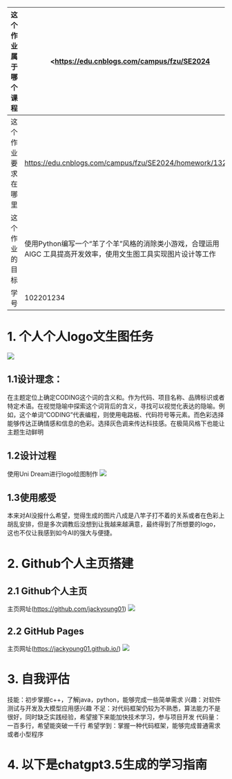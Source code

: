 | 这个作业属于哪个课程 | <https://edu.cnblogs.com/campus/fzu/SE2024|
| ----------------- |--------------- |
| 这个作业要求在哪里| <https://edu.cnblogs.com/campus/fzu/SE2024/homework/13253> |1软件工程第二次个人作业
| 这个作业的目标 | 使用Python编写一个“羊了个羊”风格的消除类小游戏，合理运用 AIGC 工具提高开发效率，使用文生图工具实现图片设计等工作 |
| 学号 | 102201234 |
# 1. 个人个人logo文生图任务
![](https://img2024.cnblogs.com/blog/3512200/202409/3512200-20240904234715164-1766859177.png)
## 1.1设计理念：
在主题定位上确定CODING这个词的含义和。作为代码、项目名称、品牌标识或者特定术语。在视觉隐喻中探索这个词背后的含义，寻找可以视觉化表达的隐喻。例如，这个单词“CODING”代表编程，则使用电路板、代码符号等元素。而色彩选择能够传达正确情感和信息的色彩。选择灰色调来传达科技感。在极简风格下也能让主题生动鲜明
## 1.2设计过程
使用Uni Dream进行logo绘图制作
![](https://img2024.cnblogs.com/blog/3512200/202409/3512200-20240904234639262-1019155492.png)
## 1.3使用感受
本来对AI没报什么希望，觉得生成的图片八成是八竿子打不着的关系或者在色彩上胡乱安排，但是多次调教后没想到让我越来越满意，最终得到了所想要的logo，这也不仅让我感到如今AI的强大与便捷。
 
# 2. Github个人主页搭建
## 2.1 Github个人主页
主页网址(https://github.com/jackyoung01)
![](https://img2024.cnblogs.com/blog/3512200/202409/3512200-20240904235330784-1769247877.png)
## 2.2 GitHub Pages
主页网址(https://jackyoung01.github.io/)
![](https://img2024.cnblogs.com/blog/3512200/202409/3512200-20240904235426847-903950429.png)
# 3. 自我评估
技能：初步掌握c++，了解java，python，能够完成一些简单需求
兴趣：对软件测试与开发及大模型应用感兴趣
不足：对代码框架仍较为不熟悉，算法能力不是很好，同时缺乏实践经验，希望接下来能加快技术学习，参与项目开发
代码量：一百多行，希望能突破一千行
希望学到：掌握一种代码框架，能够完成普通需求或者小型程序

# 4. 以下是chatgpt3.5生成的学习指南

